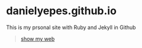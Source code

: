 # danielyepes.github.io

This is my prsonal site with Ruby and Jekyll in Github

> [show my web](https://danielyepes.github.com)
